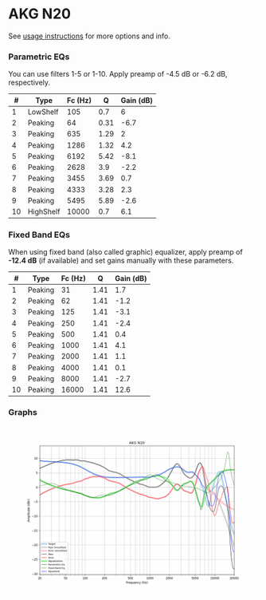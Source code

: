 # AKG N20
See [usage instructions](https://github.com/jaakkopasanen/AutoEq#usage) for more options and info.

### Parametric EQs
You can use filters 1-5 or 1-10. Apply preamp of -4.5 dB or -6.2 dB, respectively.

|   # | Type      |   Fc (Hz) |    Q |   Gain (dB) |
|-----|-----------|-----------|------|-------------|
|   1 | LowShelf  |       105 | 0.7  |         6   |
|   2 | Peaking   |        64 | 0.31 |        -6.7 |
|   3 | Peaking   |       635 | 1.29 |         2   |
|   4 | Peaking   |      1286 | 1.32 |         4.2 |
|   5 | Peaking   |      6192 | 5.42 |        -8.1 |
|   6 | Peaking   |      2628 | 3.9  |        -2.2 |
|   7 | Peaking   |      3455 | 3.69 |         0.7 |
|   8 | Peaking   |      4333 | 3.28 |         2.3 |
|   9 | Peaking   |      5495 | 5.89 |        -2.6 |
|  10 | HighShelf |     10000 | 0.7  |         6.1 |

### Fixed Band EQs
When using fixed band (also called graphic) equalizer, apply preamp of **-12.4 dB** (if available) and set gains manually with these parameters.

|   # | Type    |   Fc (Hz) |    Q |   Gain (dB) |
|-----|---------|-----------|------|-------------|
|   1 | Peaking |        31 | 1.41 |         1.7 |
|   2 | Peaking |        62 | 1.41 |        -1.2 |
|   3 | Peaking |       125 | 1.41 |        -3.1 |
|   4 | Peaking |       250 | 1.41 |        -2.4 |
|   5 | Peaking |       500 | 1.41 |         0.4 |
|   6 | Peaking |      1000 | 1.41 |         4.1 |
|   7 | Peaking |      2000 | 1.41 |         1.1 |
|   8 | Peaking |      4000 | 1.41 |         0.1 |
|   9 | Peaking |      8000 | 1.41 |        -2.7 |
|  10 | Peaking |     16000 | 1.41 |        12.6 |

### Graphs
![](./AKG%20N20.png)
